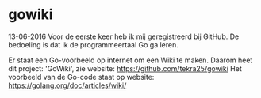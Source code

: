 # gowiki

13-06-2016 Voor de eerste keer heb ik mij geregistreerd bij GitHub. 
De bedoeling is dat ik de programmeertaal Go ga leren. 

Er staat een Go-voorbeeld op internet om een Wiki te maken. 
Daarom heet dit project: 'GoWiki', zie website: https://github.com/tekra25/gowiki 
Het voorbeeld van de Go-code staat op website: https://golang.org/doc/articles/wiki/
